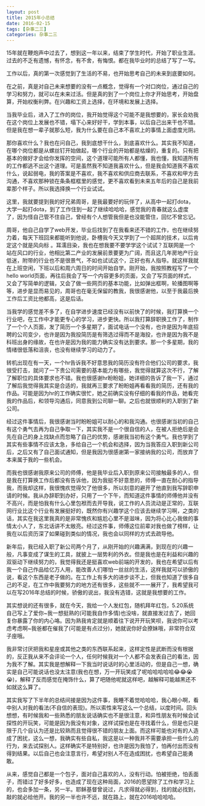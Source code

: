 ```yaml
---
layout: post
title: 2015年小总结
date: 2016-02-15
tags: [杂事二三]
categories: 杂事二三
---
```


15年就在鞭炮声中过去了，想到这一年以来，结束了学生时代，开始了职业生涯。过去的不乏有遗憾，有怀念，有不舍，有悔恨。都在我毕业时的总结了写了一写。

工作以后，真的第一次感觉到了生活的不易，也开始思考自己的未来到底要如何。

在之前，真是对自己未来想要的没有一点概念，觉得有一个对口岗位，通过自己的学习和努力，就可以在未来过活。但是真的到了一个岗位上你才开始思考，开始盘算，开始权衡利弊。在兴趣和工资上选择，在环境和发展上选择。

当我毕业后，进入了工作的岗位，我开始觉得这个可能不是我想要的，家长会劝我在这个岗位上发展也不错，塌下心来好好干，学到本事，以后自己出来干也不错。但是我在想一辈子就那么短，我为什么要在自己本不喜欢上的事情上面虚度光阴。

那你喜欢什么？我也在问自己，我到底想干什么，到底喜欢什么。其实我不知道，在哪个岗位都是从螺丝钉开始做起，哪个行业的开始都是枯燥的，重复的。只有把基本的做好才会给你发挥的空间，这个道理可能所有人都懂，我也懂，我知道所有的工作都逃不出这个道理。可是虽然我不知道我喜欢什么，但是我会知道我不喜欢什么，说起弱电，我的答案是不喜欢，我不喜欢和供应商去联系，不喜欢和甲方去沟通，不喜欢那种锁在条条框框里的感觉，更不喜欢看到未来五年后的自己是我前辈那个样子。所以我选择换一个行业试试。

这里，我就要提到我的好兄弟周哥，是我最要好的玩伴了，从高中一起打dota，大学一起打dota，到了工作住到一起了继续哈哈哈，感觉我的青春就这么虚度了，因为怪自己管不住自己，曾经有个人想管我但是也没能管住，回忆不曾忘记。

周哥，他自己自学了web开发，毕业后找到了在我看来还不错的工作，也在继续努力着，每天下班回来都能听到他说，卧槽我今天又学到了一个超屌的技术，以后肯定这个就是风向标
。耳濡目染，我也在想我要不要学学这个试试？互联网是一个站在风口的行业，他相比第二产业的发展前景要更为广阔，而且这几年房地产行业低迷，附带的行业也不是很景气，不如也试试这个，正好也有人指导。就这样我就在上班空闲，下班以后和周六周日的时间开始自学。刚开始，我按照教程写了一个hello world页面，再往后我会了写一个内容更多的页面，又会了写页面的样式，又会了写简单的逻辑，又会了做一些网页的基本功能，比如弹出框啊，轮播图啊等等，进步是显而易见的，周哥也在毫无保留的教我，我很感谢他，以至于我最后换工作后工资比他都高，这是后话。

当我学的感觉差不多了，在自学进步速度已经没有以前快了的时候，我打算换一个行业吧，在工作中才能更专心的学习，进步更快。所以我打算辞职换工作了，制作了一个个人页面，发了简历一个多星期了，面试电话一个没有，也许是因为年底招聘的公司变少，也许是因为我投简历是有筛选过得而不是海投，也许是因为我不是科班出身的缘故，在也许是因为我的能力确实没有达到要求。那一个多星期，我的情绪很低落和沮丧，也没有继续学习的动力了。

转机出现在有一天，一个hr告诉我不好意思我的简历没有符合他们公司的要求，我很受打击，就问了一下贵公司需要的基本能力有哪些，我觉得就算这次不行，了解了解职位的具体要求也不错。我也很感谢hr盼盼姐，她详细的告诉了我一下，通过了解后我觉得我其实是合适的，我就再三要求了盼盼姐再看看我的简历，还有我的作品。可能是因为hr的工作确实很忙，她之前确实没有仔细的看我的作品，她看完我的作品后，和领导沟通后，同意我到公司聊一聊。之后也就很顺利的入职到了新公司。

经过这件事情后，我很感谢当时盼盼姐可以耐心的和我沟通。也很感谢当初的自己有这个勇气去再为自己争取一下，其实我不是一个很自信的人，在被人拒绝后是会先在自己的身上找缺点而忽略了自己的优势，感谢我当初有这个勇气。我也学到了其实有些事情不应该太急，多给自己一个机会和选择，因为当我答应入职到新公司后，之后又有了自己面试通知，但是我因为很感谢第一家接纳我的公司，而放弃了本来属于我的一些机会。

而我也很感谢我原来公司的师傅，他是我毕业后入职到原来公司接触最多的人，但是我在打算换工作后都没有告诉他，因为我挺不好意思的，师傅一直在耐心的指导我，而我却这样，我很愧疚觉得欠了他很多，所以刻意的避开了他直到我写辞职申请的时候。我从办辞职到办好，只用了一个下午，而知道这件事情的师傅他并没有不高兴，而是怕我有什么心里包袱而去开导我，说工作的人员流动是正常的，互联网行业比这个行业有发展挺好的，既然你有兴趣学这个应该去继续学习啊，之类的话，其实在我这里我真的是非常愧疚和尴尬心里不是滋味，因为将心比心我做的事情太小人了，东北话讲不太敞亮。经过这件事，师傅这位前辈对我也做了榜样，让我在以后资历深了如果碰到类似的情况，我也会以同样的方式去疏导他。

新年后，我已经入职了新公司两个月了，从刚开始的兴趣满满，到现在的兴趣一般，凡事变成了谋生的工具，就披上一层势利的外衣。但是我也是在利益和兴趣的双驱动下继续努力的，我觉得我还是挺喜欢web前端的开发的，我也在希望以后有我一个自己作品给亿万人用，能改善人们哪怕一丝丝的生活，这样我就可以骄傲的说，看这个东西是老子做的。在工作上有多大的进步谈不上，但我也知道了很多自己的不足，在工作中我要努力的地方还有很多，这些就不一一展开了，我希望我可以在写2016年总结的时候，骄傲的说出，我没有选错，这就是我想要的工作。

其实想说的还有很多，就在今天，我给一个人发红包，随机拜年红包，5.20系统自己写上了爱你~我一想挺熟的(可能我自作多情)也没啥，就直接发过去了，她回复你暴露了你的内心咯。因为熟我肯定就是顺着往下说开开玩笑呗，我说你可以考虑考虑啊~我爸都在催我了(可能是有点过分)，她就说你好会撩妹哦，非常符合双子座哦。

我非常讨厌把我和星座或其他之类的东西联系起来，这样定性是武断而没有根据的，反正我从来不会评论一个人，任何时候我对一个人都不会发表自己的看法，因为我不了解。其实我是想解释一下我当时说话时的心里活动的，但是自己一想，确实是自己可能说话也没太注意(我也在想，万一开玩笑成了呢哈哈哈哈哈😂😂😭😭)，解释了反而感觉在掩饰什么，算了吧随他呢就这样吧，越解释可能越黑还不如就这么算了。

其实我写了下半年的总结间接是因为这件事，我睡不着觉哈哈哈，我心眼小啊，看中别人对我的看法(不自信的表现)。所以索性来写这么一个总结，以度时间。回头想想，有时候我和一些熟悉的朋友说话确实也不是很注意，和异性朋友有时候会试探性的开玩笑，可能是因为我没有对象，这样试探也是在寻找着什么，但是也只是限于几个自认为还是比较熟而且觉得很不错的朋友上面。而这样可能也对有的人造成了困扰，这么一想，我确实有些自私，我这是以一种我并不需要承担一些什么的行为，来去试探别人。这样确实不是特别好，也许是因为我怕了，怕再付出而没有得到结果。以后自己也会注意言行，希望对别人不在造成困扰，也希望自己能勇敢。

从来，感觉自己都是一个包子，面对自己喜欢的人，没有行动。怕被拒绝，怕丢面子，而错过了好多好多，也造成了现在这种局面，2016的愿望除了工作和学习上的，也会多加一条，另一半。耶稣基督曾说过，凡求得就必得到，找的就必找到，敲的就必给他开。我的另一半也许不远，就在路上，就在2016哈哈哈哈。
